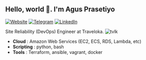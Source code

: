 ## Hello, world 👋. I'm Agus Prasetiyo
[![Website](https://img.shields.io/static/v1?label=%20&message=Website&logo=Github&style=flat&labelColor=grey)](https://prasetiyo.id)
[![Telegram](https://img.shields.io/static/v1?label=%20&message=Telegram&logo=Telegram&style=flat&labelColor=grey)](https://t.me/aoktox)
[![LinkedIn](https://img.shields.io/static/v1?label=%20&message=LinkedIn&logo=LinkedIn&style=flat&labelColor=grey)](https://www.linkedin.com/in/agusprasetiyo/)

Site Reliability (DevOps) Engineer at Traveloka. ![tvlk](https://avatars2.githubusercontent.com/u/1683964?s=25)

- **Cloud** : Amazon Web Services (EC2, ECS, RDS, Lambda, etc)
- **Scripting** : python, bash
- **Tools** : Terraform, ansible, vagrant, docker

<!--
**aoktox/aoktox** is a ✨ _special_ ✨ repository because its `README.md` (this file) appears on your GitHub profile.

Here are some ideas to get you started:

- 🔭 I’m currently working on ...
- 🌱 I’m currently learning ...
- 👯 I’m looking to collaborate on ...
- 🤔 I’m looking for help with ...
- 💬 Ask me about ...
- 📫 How to reach me: ...
- 😄 Pronouns: ...
- ⚡ Fun fact: ...
-->
